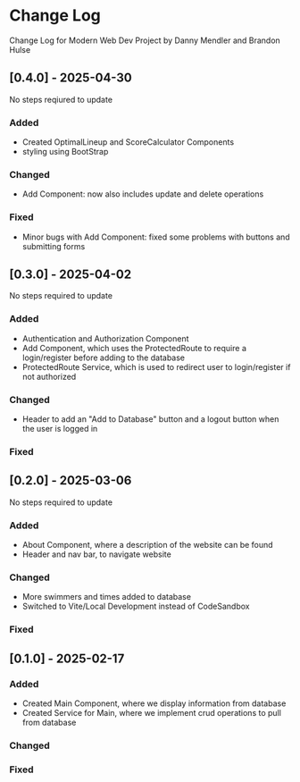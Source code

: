 # Change Log
Change Log for Modern Web Dev Project by Danny Mendler and Brandon Hulse

## [0.4.0] - 2025-04-30
No steps reqiured to update

### Added
- Created OptimalLineup and ScoreCalculator Components
- styling using BootStrap

### Changed
- Add Component: now also includes update and delete operations

### Fixed
- Minor bugs with Add Component: fixed some problems with buttons and submitting forms

## [0.3.0] - 2025-04-02
No steps required to update

### Added
- Authentication and Authorization Component
- Add Component, which uses the ProtectedRoute to require a login/register before adding to the database
- ProtectedRoute Service, which is used to redirect user to login/register if not authorized

### Changed
- Header to add an "Add to Database" button and a logout button when the user is logged in

### Fixed

## [0.2.0] - 2025-03-06
No steps required to update

### Added
- About Component, where a description of the website can be found
- Header and nav bar, to navigate website

### Changed
- More swimmers and times added to database
- Switched to Vite/Local Development instead of CodeSandbox

### Fixed

## [0.1.0] - 2025-02-17

### Added
- Created Main Component, where we display information from database
- Created Service for Main, where we implement crud operations to pull from database

### Changed

### Fixed